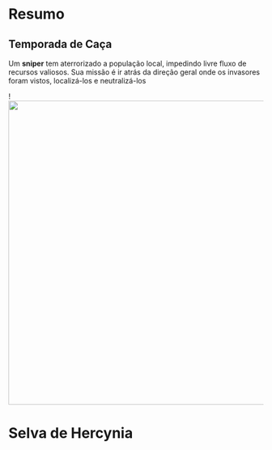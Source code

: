 # Resumo
## Temporada de Caça 
Um **sniper** tem aterrorizado a população local, impedindo livre fluxo de recursos valiosos.
Sua missão é ir atrás da direção geral onde os invasores foram vistos, localizá-los e neutralizá-los

!<img src="https://imgur.com/a/XKHeNA7"  width="800" height="600">


# Selva de Hercynia
